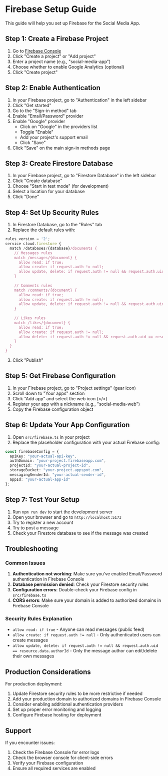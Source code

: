 # Firebase Setup Guide

This guide will help you set up Firebase for the Social Media App.

## Step 1: Create a Firebase Project

1. Go to [Firebase Console](https://console.firebase.google.com/)
2. Click "Create a project" or "Add project"
3. Enter a project name (e.g., "social-media-app")
4. Choose whether to enable Google Analytics (optional)
5. Click "Create project"

## Step 2: Enable Authentication

1. In your Firebase project, go to "Authentication" in the left sidebar
2. Click "Get started"
3. Go to the "Sign-in method" tab
4. Enable "Email/Password" provider
5. Enable "Google" provider
   - Click on "Google" in the providers list
   - Toggle "Enable"
   - Add your project's support email
   - Click "Save"
6. Click "Save" on the main sign-in methods page

## Step 3: Create Firestore Database

1. In your Firebase project, go to "Firestore Database" in the left sidebar
2. Click "Create database"
3. Choose "Start in test mode" (for development)
4. Select a location for your database
5. Click "Done"

## Step 4: Set Up Security Rules

1. In Firestore Database, go to the "Rules" tab
2. Replace the default rules with:

```javascript
rules_version = '2';
service cloud.firestore {
  match /databases/{database}/documents {
    // Messages rules
    match /messages/{document} {
      allow read: if true;
      allow create: if request.auth != null;
      allow update, delete: if request.auth != null && request.auth.uid == resource.data.authorId;
    }
    
    // Comments rules
    match /comments/{document} {
      allow read: if true;
      allow create: if request.auth != null;
      allow update, delete: if request.auth != null && request.auth.uid == resource.data.authorId;
    }
    
    // Likes rules
    match /likes/{document} {
      allow read: if true;
      allow create: if request.auth != null;
      allow delete: if request.auth != null && request.auth.uid == resource.data.userId;
    }
  }
}
```

3. Click "Publish"

## Step 5: Get Firebase Configuration

1. In your Firebase project, go to "Project settings" (gear icon)
2. Scroll down to "Your apps" section
3. Click "Add app" and select the web icon (</>)
4. Register your app with a nickname (e.g., "social-media-web")
5. Copy the Firebase configuration object

## Step 6: Update Your App Configuration

1. Open `src/firebase.ts` in your project
2. Replace the placeholder configuration with your actual Firebase config:

```typescript
const firebaseConfig = {
  apiKey: "your-actual-api-key",
  authDomain: "your-project.firebaseapp.com",
  projectId: "your-actual-project-id",
  storageBucket: "your-project.appspot.com",
  messagingSenderId: "your-actual-sender-id",
  appId: "your-actual-app-id"
};
```

## Step 7: Test Your Setup

1. Run `npm run dev` to start the development server
2. Open your browser and go to `http://localhost:5173`
3. Try to register a new account
4. Try to post a message
5. Check your Firestore database to see if the message was created

## Troubleshooting

### Common Issues

1. **Authentication not working**: Make sure you've enabled Email/Password authentication in Firebase Console
2. **Database permission denied**: Check your Firestore security rules
3. **Configuration errors**: Double-check your Firebase config in `src/firebase.ts`
4. **CORS errors**: Make sure your domain is added to authorized domains in Firebase Console

### Security Rules Explanation

- `allow read: if true` - Anyone can read messages (public feed)
- `allow create: if request.auth != null` - Only authenticated users can create messages
- `allow update, delete: if request.auth != null && request.auth.uid == resource.data.authorId` - Only the message author can edit/delete their own messages

## Production Considerations

For production deployment:

1. Update Firestore security rules to be more restrictive if needed
2. Add your production domain to authorized domains in Firebase Console
3. Consider enabling additional authentication providers
4. Set up proper error monitoring and logging
5. Configure Firebase hosting for deployment

## Support

If you encounter issues:

1. Check the Firebase Console for error logs
2. Check the browser console for client-side errors
3. Verify your Firebase configuration
4. Ensure all required services are enabled

